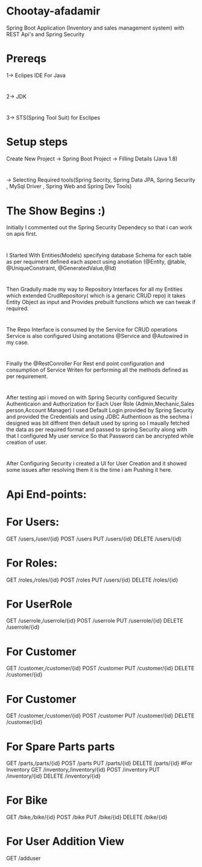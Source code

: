 # Chootay-afadamir
Spring Boot Application (Inventory and sales management system) with REST Api's and Spring Security

# Prereqs
1-> Eclipes IDE For Java
#
2-> JDK
#
3-> STS(Spring Tool Suit) for Esclipes
# Setup steps
Create New Project -> Spring Boot Project -> Filling Details (Java 1.8) 
#
-> Selecting Required tools(Spring Secrity, Spring Data JPA, Spring Security , MySql Driver , Spring Web and Spring Dev Tools)

# The Show Begins :)
Initially I commented out the Spring Security Dependecy so that i can work on apis first.
#
I Started With Entities(Models) specifying database Schema for each table as per requiment defined each aspect using anotiation (@Entity, @table, @UniqueConstraint, @GeneratedValue,@Id)
#
Then Gradully made my way to Repository Interfaces for all my Entities which extended CrudRepository( which is a genaric CRUD repo) it takes Entity Object as input and Provides 
prebuilt functions which we can tweak if required.
#
The Repo Interface is consumed by the Service for CRUD operations Service is also configured Using anotations @Service and @Autowired in my case.
#
Finally the @RestConroller For Rest end point configuration and consumption of Service Writen for performing all the methods defined as per requirement.
#
After testing api i moved on with Spring Security configured Security Authenticaion and Authorization for Each User Role (Admin,Mechanic,Sales person,Account Manager) I used Default Login provided 
by Spring Security and provided the Credentials and using JDBC Authentioon as the sechma i designed was bit diffrent then default used by spring so I maually fetched the data as per 
required format and passed to spring Security along with that I configured My user service So that Password can be ancrypted while creation of user.
#
After Configuring Security i created a UI for User Creation and it showed some issues after resolving them it is the time i am Pushing it here.
#

# Api End-points:

# For Users:
GET /users,/user/{id} POST /users PUT /users/{id} DELETE /users/{id}
# For Roles:
GET /roles,/roles/{id} POST /roles PUT /users/{id} DELETE /roles/{id}
# For UserRole 
GET /userrole,/userrole/{id} POST /userrole PUT /userrole/{id} DELETE /userrole/{id}
# For Customer 
GET /customer,/customer/{id} POST /customer PUT /customer/{id} DELETE /customer/{id}
# For Customer 
GET /customer,/customer/{id} POST /customer PUT /customer/{id} DELETE /customer/{id}
# For Spare Parts parts
GET /parts,/parts/{id} POST /parts PUT /parts/{id} DELETE /parts/{id}
#For Inventory 
GET /inventory,/inventory/{id} POST /inventory PUT /inventory/{id} DELETE /inventory/{id}
# For Bike 
GET /bike,/bike/{id} POST /bike PUT /bike/{id} DELETE /bike/{id}
# For User Addition View
GET /adduser
